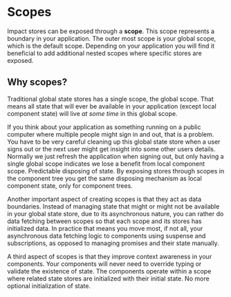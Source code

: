 # Scopes

Impact stores can be exposed through a **scope**. This scope represents a boundary in your application. The outer most scope is your global scope, which is the default scope. Depending on your application you will find it beneficial to add additional nested scopes where specific stores are exposed.

## Why scopes?

Traditional global state stores has a single scope, the global scope. That means all state that will ever be available in your application (except local component state) will live *at some time* in this global scope.

If you think about your application as something running on a public computer where multiple people might sign in and out, that is a problem. You have to be very careful cleaning up this global state store when a user signs out or the next user might get insight into some other users details. Normally we just refresh the application when signing out, but only having a single global scope indicates we lose a benefit from local component scope. Predictable disposing of state. By exposing stores through scopes in the component tree you get the same disposing mechanism as local component state, only for component trees.

Another important aspect of creating scopes is that they act as data boundaries. Instead of managing state that might or might not be available in your global state store, due to its asynchronous nature, you can rather do data fetching between scopes so that each scope and its stores has initialized data. In practice that means you move most, if not all, your asynchronous data fetching logic to components using suspense and subscriptions, as opposed to managing promises and their state manually.

A third aspect of scopes is that they improve context awareness in your components. Your components will never need to override typing or validate the existence of state. The components operate within a scope where related state stores are initialized with their initial state. No more optional initialization of state.